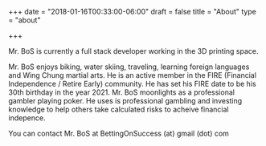 +++
date = "2018-01-16T00:33:00-06:00"
draft = false
title = "About"
type = "about"

+++

Mr. BoS is currently a full stack developer working in the 3D printing space.


Mr. BoS enjoys biking, water skiing, traveling, learning foreign languages and Wing Chung martial arts. He is an active member in the FIRE (Financial Independence / Retire Early) community. He has set his FIRE date to be his 30th birthday in the year 2021. Mr. BoS moonlights as a professional gambler playing poker. He uses is professional gambling and investing knowledge to help others take calculated risks to acheive financial indepence. 

You can contact Mr. BoS at BettingOnSuccess (at) gmail (dot) com
